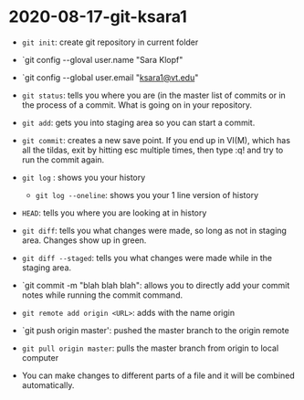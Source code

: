 # 2020-08-17-git-ksara1

- `git init`: create git repository in current folder
- `git config --gloval user.name "Sara Klopf"
- `git config --global user.email "ksara1@vt.edu"
- `git status`: tells you where you are (in the master list of commits or in the process of a commit.  What is going on in your repository.
- `git add`: gets you into staging area so you can start a commit.
- `git commit`: creates a new save point.  If you end up in VI(M), which has all the tildas, exit by hitting esc multiple times, then type :q! and try to run the commit again.
- `git log` : shows you your history
	- `git log --oneline`: shows you your 1 line version of history
- `HEAD`: tells you where you are looking at in history
- `git diff`: tells you what changes were made, so long as not in staging area.  Changes show up in green.
- `git diff --staged`: tells you what changes were made while in the staging area.
- `git commit -m "blah blah blah": allows you to directly add your commit notes while running the commit command.
- `git remote add origin <URL>`: adds <URL> with the name origin
- `git push origin master': pushed the master branch to the origin remote
- `git pull origin master`: pulls the master branch from origin to local computer

- You can make changes to different parts of a file and it will be combined automatically.
